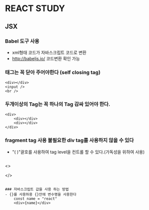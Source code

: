 # REACT STUDY

## JSX
### Babel 도구 사용
 - xml형태 코드가 자바스크립트 코드로 변환
 - http://babeljs.io/ 코드변환 확인 가능

### 태그는 꼭 닫아 주어야한다 (self closing tag)
    <div></div>
    <input />
    <br />
### 두개이상의 Tag는 꼭 하나의 Tag 감싸 있어야 한다.
    <div>
        <div></div>
        <div></div>
    </div>
    
### fragment tag 사용 불필요한 div tag를 사용하지 않을 수 있다
- "( )"괄호를 사용하여 tag level을 컨트롤 할 수 있다.(가독성을 위하여 사용)
> ```HTML
<>
    <div></div>
    <div></div>
</>
```

### 자바스크립트 값을 사용 하는 방법
- {}를 사용하용 {}안에 변수명을 사용한다
    const name = "react"
    <div>{name}</div>